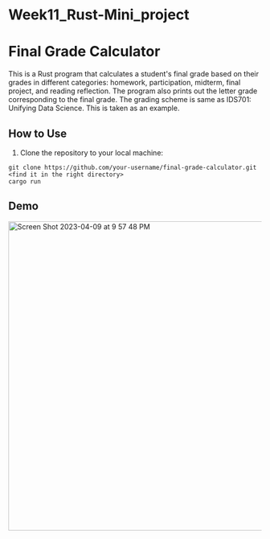 # Week11_Rust-Mini_project
# Final Grade Calculator
This is a Rust program that calculates a student's final grade based on their grades in different categories: homework, participation, midterm, final project, and reading reflection. The program also prints out the letter grade corresponding to the final grade. The grading scheme is same as IDS701: Unifying Data Science. This is taken as an example.
## How to Use
1. Clone the repository to your local machine:
```
git clone https://github.com/your-username/final-grade-calculator.git
<find it in the right directory>
cargo run
```

## Demo
<img width="615" alt="Screen Shot 2023-04-09 at 9 57 48 PM" src="https://user-images.githubusercontent.com/60382493/230810408-4dcd416a-4ebd-4a2d-92d4-1423ca30d673.png">
